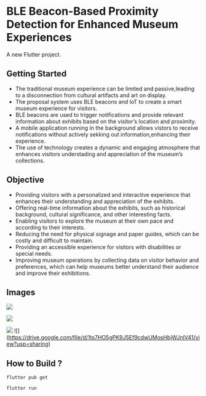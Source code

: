 # BLE Beacon-Based Proximity Detection for Enhanced Museum Experiences

A new Flutter project.

## Getting Started

- The traditional museum experience can be limited and passive,leading to a disconnection from cultural artifacts and art on display.
- The proposal system uses BLE beacons and IoT to create a smart museum experience for visitors.
- BLE beacons are used to trigger notifications and provide relevant information about exhibits based on the visitor’s location and proximity.
- A mobile application running in the background allows vistors to receive notifications without actively sekking out information,enhancing their experience.
- The use of technology creates a dynamic and engaging atmosphere that enhances visitors understading and appreciation of the museum’s collections.

## Objective

- Providing visitors with a personalized and interactive experience that enhances their understanding and appreciation of the exhibits.
- Offering real-time information about the exhibits, such as historical background, cultural significance, and other interesting facts.
- Enabling visitors to explore the museum at their own pace and according to their interests.
- Reducing the need for physical signage and paper guides, which can be costly and difficult to maintain.
- Providing an accessible experience for visitors with disabilities or special needs.
- Improving museum operations by collecting data on visitor behavior and preferences, which can help museums better understand their audience and improve their exhibitions.

## Images

![](https://drive.google.com/file/d/1-rSGO5wXMx6CVMqR8Nz4cTRYxt9r08Pp/view?usp=sharing)

![](https://drive.google.com/file/d/1NX3CJ3LYFYV2yiqLBIwsAaA6iJWFmE7T/view?usp=sharing)

![](https://drive.google.com/file/d/1bJe9enf8xIlaCOxcfRWWRM1Av0FTKdkC/view?usp=sharing)
![] (https://drive.google.com/file/d/1ts7HO5gPK9J5Ef9cdwUMosHbjWJnlV41/view?usp=sharing)

## How to Build ?

```
flutter pub get

flutter run
```
